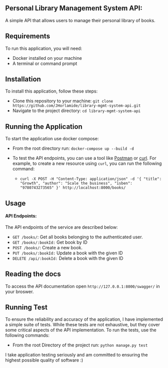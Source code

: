 ## Personal Library Management System API:

A simple API that allows users to manage their personal library of books.

## Requirements

To run this application, you will need:

* Docker installed on your machine
* A terminal or command prompt

## Installation

To install this application, follow these steps:

* Clone this repository to your machine: `git clone https://github.com/JHorlamide/library-mgmt-system-api.git`
* Navigate to the project directory: `cd library-mgmt-system-api`

## Running the Application

To start the application use docker compose:

* From the root directory run: `docker-compose up --build -d`
* To test the API endpoints, you can use a tool like [Postman](https://www.postman.com/downloads/) or [curl](https://curl.se/). For example, to create a new resource using `curl`, you can run the following command:

  * ```
    curl -X POST -H "Content-Type: application/json" -d '{ "title": "Growth", "author": "Scale the business", "isben": "9780743273565" }' http://localhost:8000/books/
    ```

## Usage

#### API Endpoints:

The API endpoints of the service are described below:

* `GET /books/`: Get all books belonging to the authenticated user.
* `GET /books/:bookId:` Get book by ID
* `POST /books/`: Create a new book.
* `PUT /books/:bookId:` Update a book with the given ID
* `DELETE /api/:bookId:` Delete a book with the given ID

## Reading the docs

To access the API documentation open `http://127.0.0.1:8000/swagger/` in your broswer.

## Running Test

To ensure the reliability and accuracy of the application, I have implemented a simple suite of tests. While these tests are not exhaustive, but they cover some critical aspects of the API implementation. To run the tests, use the following commands:

* From the root Directory of the project run: `python manage.py test`

I take application testing seriously and am committed to ensuring the highest possible quality of software :)

